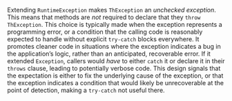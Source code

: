 Extending `RuntimeException` makes `ThException` an *unchecked exception*. This means that methods are *not* required to declare that they `throw` `ThException`. This choice is typically made when the exception represents a programming error, or a condition that the calling code is reasonably expected to handle without explicit `try-catch` blocks everywhere. It promotes cleaner code in situations where the exception indicates a bug in the application’s logic, rather than an anticipated, recoverable error.  If it extended `Exception`, callers would *have* to either `catch` it or declare it in their `throws` clause, leading to potentially verbose code. This design signals that the expectation is either to fix the underlying cause of the exception, or that the exception indicates a condition that would likely be unrecoverable at the point of detection, making a `try-catch` not useful there.